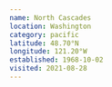 ```yaml
---
name: North Cascades
location: Washington
category: pacific
latitude: 48.70°N
longitude: 121.20°W
established: 1968-10-02
visited: 2021-08-28
---
```


